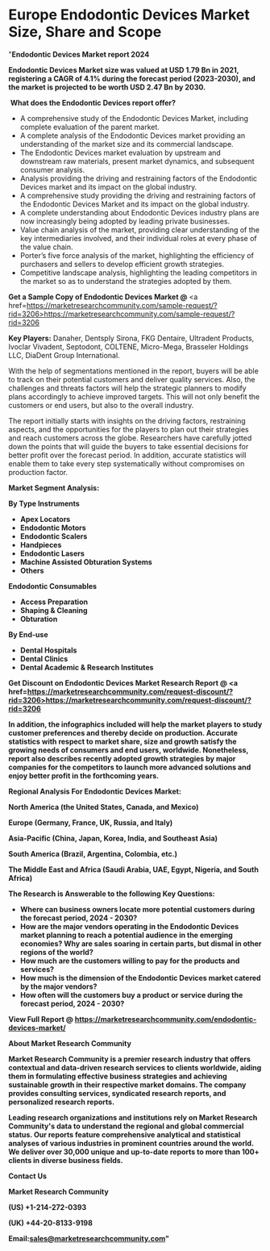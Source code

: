 # Europe Endodontic Devices Market Size, Share and Scope
"<strong>Endodontic Devices Market report 2024</strong>

<strong>Endodontic Devices Market size was valued at USD 1.79 Bn in 2021, registering a CAGR of 4.1% during the forecast period (2023-2030), and the market is projected to be worth USD 2.47 Bn by 2030.</strong>

 <strong><b>What does the Endodontic Devices report offer?</b></strong>
<ul>
  <li>A comprehensive study of the Endodontic Devices Market, including complete evaluation of the parent market.</li>
  <li>A complete analysis of the Endodontic Devices market providing an understanding of the market size and its commercial landscape.</li>
  <li>The Endodontic Devices market evaluation by upstream and downstream raw materials, present market dynamics, and subsequent consumer analysis.</li>
  <li>Analysis providing the driving and restraining factors of the Endodontic Devices market and its impact on the global industry.</li>
  <li>A comprehensive study providing the driving and restraining factors of the Endodontic Devices Market and its impact on the global industry.</li>
  <li>A complete understanding about Endodontic Devices industry plans are now increasingly being adopted by leading private businesses.</li>
  <li>Value chain analysis of the market, providing clear understanding of the key intermediaries involved, and their individual roles at every phase of the value chain.</li>
  <li>Porter’s five force analysis of the market, highlighting the efficiency of purchasers and sellers to develop efficient growth strategies.</li>
  <li>Competitive landscape analysis, highlighting the leading competitors in the market so as to understand the strategies adopted by them.</li>
</ul>

<strong>Get a Sample Copy of Endodontic Devices Market @ </strong><a href=https://marketresearchcommunity.com/sample-request/?rid=3206><u>https://marketresearchcommunity.com/sample-request/?rid=3206</u></a>

<strong>Key Players:</strong> 
Danaher, Dentsply Sirona, FKG Dentaire, Ultradent Products, Ivoclar Vivadent, Septodont, COLTENE, Micro-Mega, Brasseler Holdings LLC, DiaDent Group International.

With the help of segmentations mentioned in the report, buyers will be able to track on their potential customers and deliver quality services. Also, the challenges and threats factors will help the strategic planners to modify plans accordingly to achieve improved targets. This will not only benefit the customers or end users, but also to the overall industry.

The report initially starts with insights on the driving factors, restraining aspects, and the opportunities for the players to plan out their strategies and reach customers across the globe. Researchers have carefully jotted down the points that will guide the buyers to take essential decisions for better profit over the forecast period. In addition, accurate statistics will enable them to take every step systematically without compromises on production factor.

<strong>Market Segment Analysis:</strong>


<strong><strong>By Type </strong></h4>
Instruments
<ul>
 	<li>Apex Locators</li>
 	<li>Endodontic Motors</li>
 	<li>Endodontic Scalers</li>
 	<li>Handpieces</li>
 	<li>Endodontic Lasers</li>
 	<li>Machine Assisted Obturation Systems</li>
 	<li>Others</li>
</ul>
Endodontic Consumables
<ul>
 	<li>Access Preparation</li>
 	<li>Shaping &amp; Cleaning</li>
 	<li>Obturation</li>
</ul>
<strong><strong>By End-use </strong></h4>
<ul>
 	<li>Dental Hospitals</li>
 	<li>Dental Clinics</li>
 	<li>Dental Academic &amp; Research Institutes</li>
</ul>

<strong>Get Discount on Endodontic Devices Market Research Report @ </b></strong><a href=https://marketresearchcommunity.com/request-discount/?rid=3206><u>https://marketresearchcommunity.com/request-discount/?rid=3206</u></a>

In addition, the infographics included will help the market players to study customer preferences and thereby decide on production. Accurate statistics with respect to market share, size and growth satisfy the growing needs of consumers and end users, worldwide. Nonetheless, report also describes recently adopted growth strategies by major companies for the competitors to launch more advanced solutions and enjoy better profit in the forthcoming years.

<strong>Regional Analysis For Endodontic Devices Market:</strong>

<strong>North America</strong> (the United States, Canada, and Mexico)

<strong>Europe</strong> (Germany, France, UK, Russia, and Italy)

<strong>Asia-Pacific</strong> (China, Japan, Korea, India, and Southeast Asia)

<strong>South America</strong> (Brazil, Argentina, Colombia, etc.)

<strong>The Middle East and Africa</strong> (Saudi Arabia, UAE, Egypt, Nigeria, and South Africa)

<strong>The Research is Answerable to the following Key Questions:</strong>
<ul>
 	<li>Where can business owners locate more potential customers during the forecast period, 2024 - 2030?</li>
 	<li>How are the major vendors operating in the Endodontic Devices market planning to reach a potential audience in the emerging economies? Why are sales soaring in certain parts, but dismal in other regions of the world?</li>
 	<li>How much are the customers willing to pay for the products and services?</li>
 	<li>How much is the dimension of the Endodontic Devices market catered by the major vendors?</li>
 	<li>How often will the customers buy a product or service during the forecast period, 2024 - 2030?</li>
</ul>

<strong>View Full Report @</strong> <a href=https://marketresearchcommunity.com/endodontic-devices-market/>https://marketresearchcommunity.com/endodontic-devices-market/</a>

<strong>About Market Research Community</strong>

Market Research Community is a premier research industry that offers contextual and data-driven research services to clients worldwide, aiding them in formulating effective business strategies and achieving sustainable growth in their respective market domains. The company provides consulting services, syndicated research reports, and personalized research reports.

Leading research organizations and institutions rely on Market Research Community's data to understand the regional and global commercial status. Our reports feature comprehensive analytical and statistical analyses of various industries in prominent countries around the world. We deliver over 30,000 unique and up-to-date reports to more than 100+ clients in diverse business fields.

<strong>Contact Us</strong>

<strong>Market Research Community</strong>

(US) +1-214-272-0393

(UK) +44-20-8133-9198

<strong>Email:</strong>sales@marketresearchcommunity.com"
